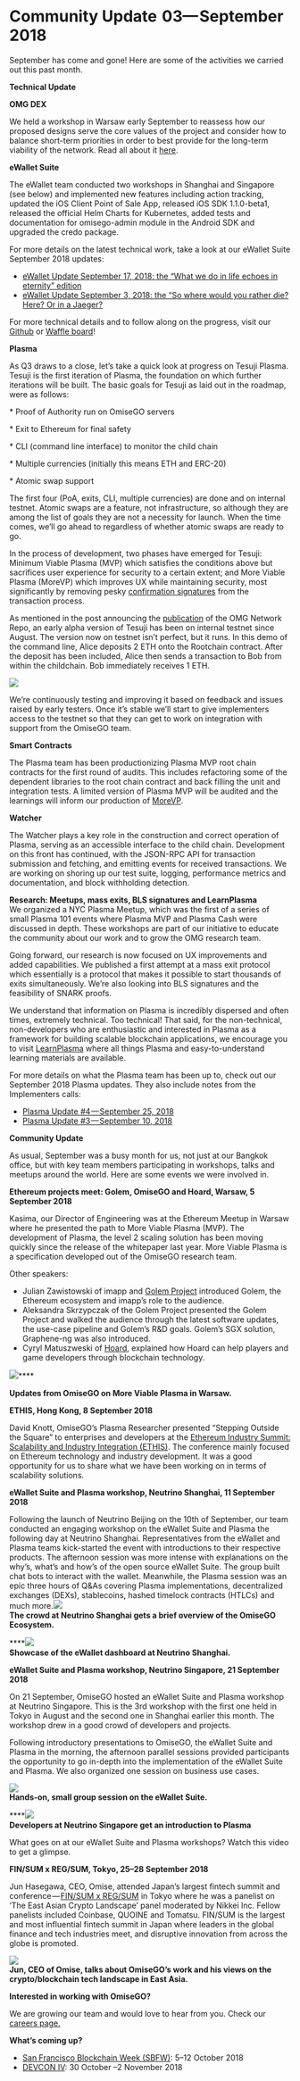 # Community Update  03— September 2018



September has come and gone! Here are some of the activities we carried out this past month.

**Technical Update**

**OMG DEX**

We held a workshop in Warsaw early September to reassess how our proposed designs serve the core values of the project and consider how to balance short-term priorities in order to best provide for the long-term viability of the network. Read all about it [here](https://blog.omisego.network/omg-dex-update-6245812a7b2d).

**eWallet Suite**

The eWallet team conducted two workshops in Shanghai and Singapore \(see below\) and implemented new features including action tracking, updated the iOS Client Point of Sale App, released iOS SDK 1.1.0-beta1, released the official Helm Charts for Kubernetes, added tests and documentation for omisego-admin module in the Android SDK and upgraded the credo package.

For more details on the latest technical work, take a look at our eWallet Suite September 2018 updates:

* [eWallet Update September 17, 2018: the “What we do in life echoes in eternity” edition](https://www.reddit.com/r/omise_go/comments/9gleas/ewallet_update_september_17_2018_the_what_we_do/)
* [eWallet Update September 3, 2018: the “So where would you rather die? Here? Or in a Jaeger?](https://www.reddit.com/r/omise_go/comments/9cmj4c/ewallet_update_september_3_2018_the_so_where/)

For more technical details and to follow along on the progress, visit our [Github](https://github.com/omisego/ewallet) or [Waffle board](https://waffle.io/omisego/ewallet)!

**Plasma**

As Q3 draws to a close, let’s take a quick look at progress on Tesuji Plasma. Tesuji is the first iteration of Plasma, the foundation on which further iterations will be built. The basic goals for Tesuji as laid out in the roadmap, were as follows:

\* Proof of Authority run on OmiseGO servers

\* Exit to Ethereum for final safety

\* CLI \(command line interface\) to monitor the child chain

\* Multiple currencies \(initially this means ETH and ERC-20\)

\* Atomic swap support

The first four \(PoA, exits, CLI, multiple currencies\) are done and on internal testnet. Atomic swaps are a feature, not infrastructure, so although they are among the list of goals they are not a necessity for launch. When the time comes, we’ll go ahead to regardless of whether atomic swaps are ready to go.

In the process of development, two phases have emerged for Tesuji: Minimum Viable Plasma \(MVP\) which satisfies the conditions above but sacrifices user experience for security to a certain extent; and More Viable Plasma \(MoreVP\) which improves UX while maintaining security, most significantly by removing pesky [confirmation signatures](https://ethresear.ch/t/griefing-vectors-in-confirmation-signatures/2301) from the transaction process.

As mentioned in the post announcing the [publication](https://blog.omisego.network/omg-network-repo-is-now-open-source-5d4376a6c4ef) of the OMG Network Repo, an early alpha version of Tesuji has been on internal testnet since August. The version now on testnet isn’t perfect, but it runs. In this demo of the command line, Alice deposits 2 ETH onto the Rootchain contract. After the deposit has been included, Alice then sends a transaction to Bob from within the childchain. Bob immediately receives 1 ETH.

![](https://cdn-images-1.medium.com/max/2000/1*ud9gHuGG9NoaXBwtHeNSwg.gif)

We’re continuously testing and improving it based on feedback and issues raised by early testers. Once it’s stable we’ll start to give implementers access to the testnet so that they can get to work on integration with support from the OmiseGO team.

**Smart Contracts**

The Plasma team has been productionizing Plasma MVP root chain contracts for the first round of audits. This includes refactoring some of the dependent libraries to the root chain contract and back filling the unit and integration tests. A limited version of Plasma MVP will be audited and the learnings will inform our production of [MoreVP](https://github.com/omisego/elixir-omg/blob/develop/docs/morevp.md).

**Watcher**

The Watcher plays a key role in the construction and correct operation of Plasma, serving as an accessible interface to the child chain. Development on this front has continued, with the JSON-RPC API for transaction submission and fetching, and emitting events for received transactions. We are working on shoring up our test suite, logging, performance metrics and documentation, and block withholding detection.

**Research: Meetups, mass exits, BLS signatures and LearnPlasma**  
We organized a NYC Plasma Meetup, which was the first of a series of small Plasma 101 events where Plasma MVP and Plasma Cash were discussed in depth. These workshops are part of our initiative to educate the community about our work and to grow the OMG research team.

Going forward, our research is now focused on UX improvements and added capabilities. We published a first attempt at a mass exit protocol which essentially is a protocol that makes it possible to start thousands of exits simultaneously. We’re also looking into BLS signatures and the feasibility of SNARK proofs.

We understand that information on Plasma is incredibly dispersed and often times, extremely technical. Too technical! That said, for the non-technical, non-developers who are enthusiastic and interested in Plasma as a framework for building scalable blockchain applications, we encourage you to visit [LearnPlasma](https://www.learnplasma.org/index.html) where all things Plasma and easy-to-understand learning materials are available.

For more details on what the Plasma team has been up to, check out our September 2018 Plasma updates. They also include notes from the Implementers calls:

* [Plasma Update \#4 — September 25, 2018](https://www.reddit.com/r/omise_go/comments/9ipix9/plasma_update_3_september_25_2018/)
* [Plasma Update \#3 — September 10, 2018](https://www.reddit.com/r/omise_go/comments/9eoa7l/plasma_update_3_september_10_2018/)

**Community Update**

As usual, September was a busy month for us, not just at our Bangkok office, but with key team members participating in workshops, talks and meetups around the world. Here are some events we were involved in.

**Ethereum projects meet: Golem, OmiseGO and Hoard, Warsaw, 5 September 2018**

Kasima, our Director of Engineering was at the Ethereum Meetup in Warsaw where he presented the path to More Viable Plasma \(MVP\). The development of Plasma, the level 2 scaling solution has been moving quickly since the release of the whitepaper last year. More Viable Plasma is a specification developed out of the OmiseGO research team.

Other speakers:

* Julian Zawistowski of imapp and [Golem Project](https://golem.network/) introduced Golem, the Ethereum ecosystem and imapp’s role to the audience.
* Aleksandra Skrzypczak of the Golem Project presented the Golem Project and walked the audience through the latest software updates, the use-case pipeline and Golem’s R&D goals. Golem’s SGX solution, Graphene-ng was also introduced.
* Cyryl Matuszweski of [Hoard](https://www.hoard.exchange/), explained how Hoard can help players and game developers through blockchain technology.

![](https://cdn-images-1.medium.com/max/1600/0*VThU4KAPKk_eDZAJ)\*\*\*\*

**Updates from OmiseGO on More Viable Plasma in Warsaw.**

**ETHIS, Hong Kong, 8 September 2018**

David Knott, OmiseGO’s Plasma Researcher presented “Stepping Outside the Square” to enterprises and developers at the [Ethereum Industry Summit: Scalability and Industry Integration \(ETHIS\)](https://ethis.io/). The conference mainly focused on Ethereum technology and industry development. It was a good opportunity for us to share what we have been working on in terms of scalability solutions.

**eWallet Suite and Plasma workshop, Neutrino Shanghai, 11 September 2018**

Following the launch of Neutrino Beijing on the 10th of September, our team conducted an engaging workshop on the eWallet Suite and Plasma the following day at Neutrino Shanghai. Representatives from the eWallet and Plasma teams kick-started the event with introductions to their respective products. The afternoon session was more intense with explanations on the why’s, what’s and how’s of the open source eWallet Suite. The group built chat bots to interact with the wallet. Meanwhile, the Plasma session was an epic three hours of Q&As covering Plasma implementations, decentralized exchanges \(DEXs\), stablecoins, hashed timelock contracts \(HTLCs\) and much more.![](https://cdn-images-1.medium.com/max/1600/0*tq05Jaj89jgDAXHs)  
**The crowd at Neutrino Shanghai gets a brief overview of the OmiseGO Ecosystem.**

\*\*\*\*![](https://cdn-images-1.medium.com/max/1600/0*X7ZvVhabRKDMXlUp)  
**Showcase of the eWallet dashboard at Neutrino Shanghai.**

**eWallet Suite and Plasma workshop, Neutrino Singapore, 21 September 2018**

On 21 September, OmiseGO hosted an eWallet Suite and Plasma workshop at Neutrino Singapore. This is the 3rd workshop with the first one held in Tokyo in August and the second one in Shanghai earlier this month. The workshop drew in a good crowd of developers and projects.

Following introductory presentations to OmiseGO, the eWallet Suite and Plasma in the morning, the afternoon parallel sessions provided participants the opportunity to go in-depth into the implementation of the eWallet Suite and Plasma. We also organized one session on business use cases.

![](https://cdn-images-1.medium.com/max/1600/0*9mHIt3VL9Xyt20Nx)  
**Hands-on, small group session on the eWallet Suite.**

\*\*\*\*![](https://cdn-images-1.medium.com/max/1600/0*JX5-Lu5XUiyazKZx)  
**Developers at Neutrino Singapore get an introduction to Plasma**

What goes on at our eWallet Suite and Plasma workshops? Watch this video to get a glimpse.

**FIN/SUM x REG/SUM, Tokyo, 25–28 September 2018**

Jun Hasegawa, CEO, Omise, attended Japan’s largest fintech summit and conference — [FIN/SUM x REG/SUM](http://www.finsum.jp/index.html) in Tokyo where he was a panelist on ‘The East Asian Crypto Landscape’ panel moderated by Nikkei Inc. Fellow panelists included Coinbase, QUOINE and Tomatsu. FIN/SUM is the largest and most influential fintech summit in Japan where leaders in the global finance and tech industries meet, and disruptive innovation from across the globe is promoted.

![](https://cdn-images-1.medium.com/max/1600/0*VtSE6ZyYrMoQw13x)  
**Jun, CEO of Omise, talks about OmiseGO’s work and his views on the crypto/blockchain tech landscape in East Asia.**

**Interested in working with OmiseGO?**

We are growing our team and would love to hear from you. Check our [careers page.](https://omisego.network/careers)

**What’s coming up?**

* [San Francisco Blockchain Week \(SBFW\)](http://sfblockchainweek.io/): 5–12 October 2018
* [DEVCON IV](https://devcon4.ethereum.org/): 30 October –2 November 2018

